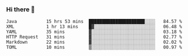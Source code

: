 ### Hi there 👋

<!--
**urzz/urzz** is a ✨ _special_ ✨ repository because its `README.md` (this file) appears on your GitHub profile.

Here are some ideas to get you started:

- 🔭 I’m currently working on ...
- 🌱 I’m currently learning ...
- 👯 I’m looking to collaborate on ...
- 🤔 I’m looking for help with ...
- 💬 Ask me about ...
- 📫 How to reach me: ...
- 😄 Pronouns: ...
- ⚡ Fun fact: ...
-->

<!--START_SECTION:waka-->

```text
Java           15 hrs 53 mins  █████████████████████░░░░   84.57 %
XML            1 hr 13 mins    █▓░░░░░░░░░░░░░░░░░░░░░░░   06.48 %
YAML           35 mins         ▓░░░░░░░░░░░░░░░░░░░░░░░░   03.18 %
HTTP Request   31 mins         ▓░░░░░░░░░░░░░░░░░░░░░░░░   02.77 %
Markdown       22 mins         ▓░░░░░░░░░░░░░░░░░░░░░░░░   02.02 %
TOML           10 mins         ▒░░░░░░░░░░░░░░░░░░░░░░░░   00.97 %
```

<!--END_SECTION:waka-->
